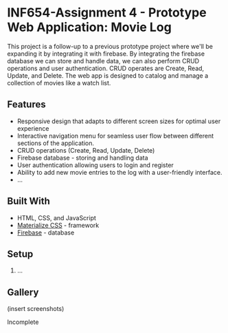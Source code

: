 # INF654-Assignment 4 - Prototype Web Application: Movie Log

This project is a follow-up to a previous prototype project where we'll be expanding it by integrating it with firebase. By integrating the firebase database we can store and handle data, we can also perform CRUD operations and user authentication. CRUD operates are Create, Read, Update, and Delete. The web app is designed to catalog and manage a collection of movies like a watch list.

## Features

- Responsive design that adapts to different screen sizes for optimal user experience
- Interactive navigation menu for seamless user flow between different sections of the application.
- CRUD operations (Create, Read, Update, Delete)
- Firebase database - storing and handling data
- User authentication allowing users to login and register
- Ability to add new movie entries to the log with a user-friendly interface.
- ...

## Built With

- HTML, CSS, and JavaScript
- [Materialize CSS](https://materializecss.com/) - framework
- [Firebase](https://firebase.google.com/) - database

## Setup

1. ...

## Gallery

(insert screenshots)

Incomplete
